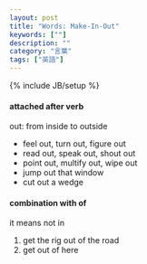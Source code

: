 ```yaml
---
layout: post
title: "Words: Make-In-Out"
keywords: [""]
description: ""
category: "言葉"
tags: ["英語"]
---
```

{% include JB/setup %}


#### attached after verb
out: from inside to outside
- feel out, turn out, figure out
- read out, speak out, shout out
- point out, multify out, wipe out
- jump out that window
- cut out a wedge


#### combination with of
it means not in

1. get the rig out of the road
2. get out of here




